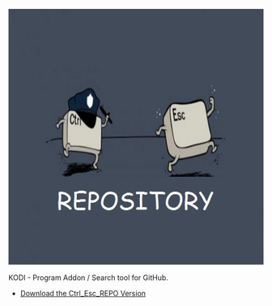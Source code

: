 ![Github Browser Addon](icon.png)

KODI - Program Addon / Search tool for GitHub.



* [Download the Ctrl_Esc_REPO Version](https://bit.ly/31eyB2Z)




